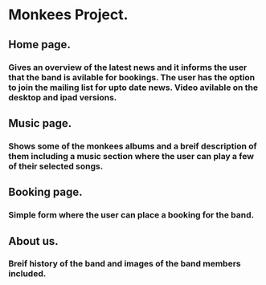 # Monkees Project. 

## Home page. 
### Gives an overview of the latest news and it informs the user that the band is avilable for bookings. The user has the option to join the mailing list for upto date news. Video avilable on the desktop and ipad versions.

## Music page.
### Shows some of the monkees albums and a breif description of them including a music section where the user can play a few of their selected songs.

## Booking page.
### Simple form where the user can place a booking for the band. 

## About us.
### Breif history of the band and images of the band members included. 


